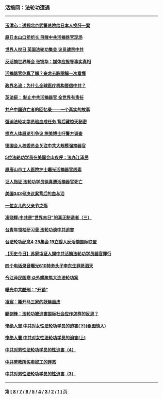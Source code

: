 ### 活摘网：法轮功遭遇
---
#### [玉清心：透视北京武警总院给日本人换肝一案](../../pages/nf5881/n13771978.md?06280430) 
#### [原日本山口组组长 目睹中共活摘器官现场](../../pages/nf5881/n13767360.md?06280430) 
#### [世界人权日 英国法轮功集会 议员谴责中共](../../pages/nf5881/n13431763.md?06280430) 
#### [反活摘世界峰会 张锦华：媒体应报导事实真相](../../pages/nf5881/n13278502.md?06280430) 
#### [活摘器官你真了解？来龙去脉图解一次看懂](../../pages/nf5881/n13013820.md?06280430) 
#### [政界名流：为什么全球医疗机构要信中共？](../../pages/nf5881/n11945479.md?06280430) 
#### [英法庭： 制止中共活摘器官 全世界有责任](../../pages/nf5881/n11330691.md?06280430) 
#### [共产中国逃亡者的回忆录——一个真实的故事](../../pages/nf5881/n10918649.md?06280430) 
#### [强迫法轮功学员验血成任务 背后藏惊天秘密](../../pages/nf5881/n4252384.md?06280430) 
#### [捷克人体展览引争议 旅美博士吁警方调查](../../pages/nf5881/n9429187.md?06280430) 
#### [德国会人权委员会关注中共大规模强摘器官](../../pages/nf5881/n8418950.md?06280430) 
#### [5位法轮功学员在美国会山疾呼：法办江泽民](../../pages/nf5881/n8101519.md?06280430) 
#### [原唐山市工人医院护士曝光活摘器官线索](../../pages/nf5881/n8076384.md?06280430) 
#### [证人指证 法轮功学员徐真遭活摘器官死亡](../../pages/nf5881/n8042467.md?06280430) 
#### [美国343号决议案背后的血与泪](../../pages/nf5881/n8020684.md?06280430) 
#### [一位女儿的父亲节之殇](../../pages/nf5881/n8014122.md?06280430) 
#### [凌晓辉:中共是“世界末日”的真正制造者（三）](../../pages/nf5881/n4210333.md?06280430) 
#### [台青年领袖研习营 法轮功谈中共迫害](../../pages/nf5881/n4141857.md?06280430) 
#### [台法轮功纪念4‧25集会 19立委入反活摘国际联盟](../../pages/nf5881/n4141821.md?06280430) 
#### [【历史今日】苏家屯证人揭中共活摘法轮功学员器官罪行](../../pages/nf5881/n4135912.md?06280430) 
#### [四个电话录音曝光610特务头子李东生罪恶滔天](../../pages/nf5881/n4040060.md?06280430) 
#### [令江泽民胆寒 众外媒聚焦大连法轮功案](../../pages/nf5881/n3932671.md?06280430) 
#### [曝光中共酷刑：“开锁”](../../pages/nf5881/n3889373.md?06280430) 
#### [凌宸：撕开马三家的妖魅画皮](../../pages/nf5881/n3849369.md?06280430) 
#### [郦剑锋：法轮功被迫害国际社会应作怎样的反思？](../../pages/nf5881/n3824560.md?06280430) 
#### [惨绝人寰 中共对女性法轮功学员的迫害(下)(组图慎入)](../../pages/nf5881/n3816285.md?06280430) 
#### [惨绝人寰 中共对女性法轮功学员的迫害(上)](../../pages/nf5881/n3815374.md?06280430) 
#### [中共对男性法轮功学员的性迫害（4）](../../pages/nf5881/n3769144.md?06280430) 
#### [中共劳教所买卖奴工的罪恶](../../pages/nf5881/n3769378.md?06280430) 
#### [中共对男性法轮功学员的性迫害（3）](../../pages/nf5881/n3768231.md?06280430) 

---
#### 第 [ [8](./8.md?06280430) / [7](./7.md?06280430) / [6](./6.md?06280430) / [5](./5.md?06280430) / [4](./4.md?06280430) / [3](./3.md?06280430) / [2](./2.md?06280430) / [1](./1.md?06280430) ] 页
